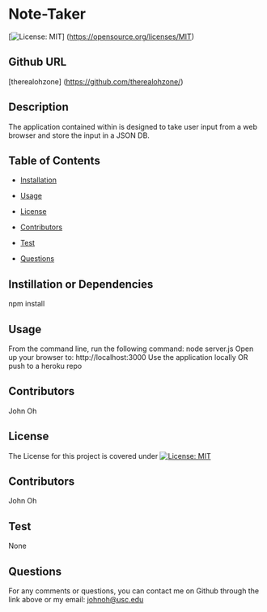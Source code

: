 # Note-Taker


[![License: MIT](https://img.shields.io/badge/License-MIT-yellow.svg)]
(https://opensource.org/licenses/MIT)

## Github URL
[therealohzone] (https://github.com/therealohzone/)

## Description

The application contained within is designed to take user input from a web browser and store the input in a JSON DB.

## Table of Contents

* [Installation](#dependencies)

* [Usage](#usage)

* [License](#license)

* [Contributors](#contributor)

* [Test](#test)

* [Questions](#questions)


## Instillation or Dependencies

npm install

## Usage

From the command line, run the following command:
node server.js
Open up your browser to:
http://localhost:3000
Use the application locally OR push to a heroku repo

## Contributors

John Oh

## License

The License for this project is covered under [![License: MIT](https://img.shields.io/badge/License-MIT-yellow.svg)](https://opensource.org/licenses/MIT)

## Contributors

John Oh


## Test

None

## Questions

For any comments or questions, you can contact me on Github through the link above or my email: johnoh@usc.edu